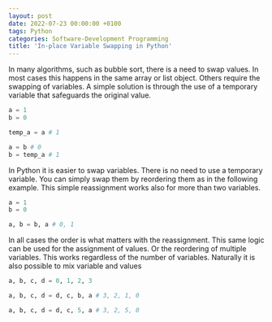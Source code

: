 ```yaml
---
layout: post
date: 2022-07-23 00:00:00 +0100
tags: Python
categories: Software-Development Programming
title: 'In-place Variable Swapping in Python'
---
```


In many algorithms, such as bubble sort, there is a need to swap values. In most cases this happens in the same array or list object. Others require the swapping of variables. A simple solution is through the use of a temporary variable that safeguards the original value.
```python
a = 1
b = 0 

temp_a = a # 1

a = b # 0
b = temp_a # 1
```

In Python it is easier to swap variables. There is no need to use a temporary variable. You can simply swap them by reordering them as in the following example. This simple reassignment works also for more than two variables.
```python
a = 1
b = 0

a, b = b, a # 0, 1
```

In all cases the order is what matters with the reassignment. This same logic can be used for the assignment of values. Or the reordering of multiple variables. This works regardless of the number of variables. Naturally it is also possible to mix variable and values
```python
a, b, c, d = 0, 1, 2, 3

a, b, c, d = d, c, b, a # 3, 2, 1, 0

a, b, c, d = d, c, 5, a # 3, 2, 5, 0
```
